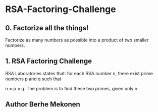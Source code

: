 # RSA-Factoring-Challenge

## 0. Factorize all the things!

Factorize as many numbers as possible into a product of two smaller numbers.
## 1. RSA Factoring Challenge

RSA Laboratories states that: for each RSA number n, there exist prime numbers p and q such that

n = p × q. The problem is to find these two primes, given only n.
## Author Berhe Mekonen
